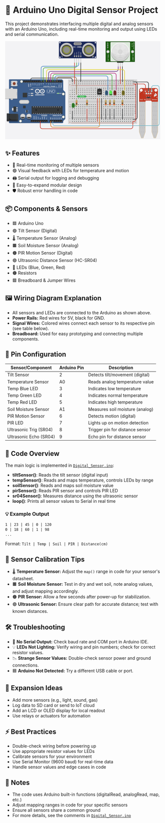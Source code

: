 # 🤖 Arduino Uno Digital Sensor Project

This project demonstrates interfacing multiple digital and analog sensors with an Arduino Uno, including real-time monitoring and output using LEDs and serial communication.

![Digital Sensor Circuit Diagram](image.png)

## ✨ Features
- 🔄 Real-time monitoring of multiple sensors
- 🟢 Visual feedback with LEDs for temperature and motion
- 🖨️ Serial output for logging and debugging
- 🔗 Easy-to-expand modular design
- 🛡️ Robust error handling in code

## 📦 Components & Sensors
- 🟦 Arduino Uno
- 🟢 Tilt Sensor (Digital)
- 🌡️ Temperature Sensor (Analog)
- 🟫 Soil Moisture Sensor (Analog)
- 🟠 PIR Motion Sensor (Digital)
- 🟣 Ultrasonic Distance Sensor (HC-SR04)
- 🔵 LEDs (Blue, Green, Red)
- 🟤 Resistors
- 🟩 Breadboard & Jumper Wires

## 🖼️ Wiring Diagram Explanation
- All sensors and LEDs are connected to the Arduino as shown above.
- **Power Rails:** Red wires for 5V, black for GND.
- **Signal Wires:** Colored wires connect each sensor to its respective pin (see table below).
- **Breadboard:** Used for easy prototyping and connecting multiple components.

## 🔌 Pin Configuration
| Sensor/Component         | Arduino Pin | Description                       |
|-------------------------|-------------|-----------------------------------|
| Tilt Sensor             | 2           | Detects tilt/movement (digital)   |
| Temperature Sensor      | A0          | Reads analog temperature value    |
| Temp Blue LED           | 3           | Indicates low temperature         |
| Temp Green LED          | 4           | Indicates normal temperature      |
| Temp Red LED            | 5           | Indicates high temperature        |
| Soil Moisture Sensor    | A1          | Measures soil moisture (analog)   |
| PIR Motion Sensor       | 6           | Detects motion (digital)          |
| PIR LED                 | 7           | Lights up on motion detection     |
| Ultrasonic Trig (SR04)  | 8           | Trigger pin for distance sensor   |
| Ultrasonic Echo (SR04)  | 9           | Echo pin for distance sensor      |

## 📝 Code Overview
The main logic is implemented in [`Digital_Sensor.ino`](Digital_Sensor.ino):
- **tiltSensor()**: Reads the tilt sensor (digital input)
- **tempSensor()**: Reads and maps temperature, controls LEDs by range
- **soilSensor()**: Reads and maps soil moisture value
- **pirSensor()**: Reads PIR sensor and controls PIR LED
- **sr04Sensor()**: Measures distance using the ultrasonic sensor
- **loop()**: Prints all sensor values to Serial in real time

### 💡 Example Output
```
1 | 23 | 45 | 0 | 120
0 | 18 | 60 | 1 | 98
...
```
Format: `Tilt | Temp | Soil | PIR | Distance(cm)`

## 🧪 Sensor Calibration Tips
- 🌡️ **Temperature Sensor:** Adjust the `map()` range in code for your sensor's datasheet.
- 🟫 **Soil Moisture Sensor:** Test in dry and wet soil, note analog values, and adjust mapping accordingly.
- 🟠 **PIR Sensor:** Allow a few seconds after power-up for stabilization.
- 🟣 **Ultrasonic Sensor:** Ensure clear path for accurate distance; test with known distances.

## 🛠️ Troubleshooting
- 🔌 **No Serial Output:** Check baud rate and COM port in Arduino IDE.
- 💡 **LEDs Not Lighting:** Verify wiring and pin numbers; check for correct resistor values.
- 📉 **Strange Sensor Values:** Double-check sensor power and ground connections.
- 🟦 **Arduino Not Detected:** Try a different USB cable or port.

## 🚀 Expansion Ideas
- Add more sensors (e.g., light, sound, gas)
- Log data to SD card or send to IoT cloud
- Add an LCD or OLED display for local readout
- Use relays or actuators for automation

## ⚡ Best Practices
- Double-check wiring before powering up
- Use appropriate resistor values for LEDs
- Calibrate sensors for your environment
- Use Serial Monitor (9600 baud) for real-time data
- Handle sensor values and edge cases in code

## 📝 Notes
- The code uses Arduino built-in functions (digitalRead, analogRead, map, etc.)
- Adjust mapping ranges in code for your specific sensors
- Ensure all sensors share a common ground
- For more details, see the comments in [`Digital_Sensor.ino`](Digital_Sensor.ino)
